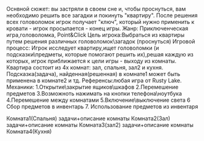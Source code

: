Оснвной сюжет: вы застряли в своем сне и, чтобы проснуться, вам необходимо решить все загадки и покинуть "квартиру".
После решения всех головоломок игрок получает "ключ", который нужно применить к кровати - игрок просыпается - конец игры.
Жанр: Приключенческая игра,головоломка, Point&Click 
Цель игрока:Выбраться из квартиры путем решения различных головоломок\загадок (проснуться)
Игровой процесс: Игрок исследует квартиру,ищет головоломки (и подсказки\предметы, которые помогают решить их),решая каждую из которых, игрок приближается к цели игры - выходу из комнаты.
Квартира состоит из 4х комнат: зал, спальня, зал2 и кухня.
Подсказка(задача), найденная(решенная) в комнате1 может быть применена в комнате2 и тд. 
Референсы:любая игра от Rusty Lake. 
Механики:
1.Открытие\закрытие ящиков\шкафов 
2.Перемешение предметов 
3.Возможноть нажимать на кнопки телефона\ноутбука
4.Перемешение между комнатами 
5.Включение\выключение света 
6 Сбор предметов в инвентарь 
7. Использование предметов из инвентаря

Комната1(Спальня) задачи+описание комнаты Комната2(Зал) задачи+описание комнаты Комната3(зал2) задачи+описание комнаты Комната4(Кухня)
